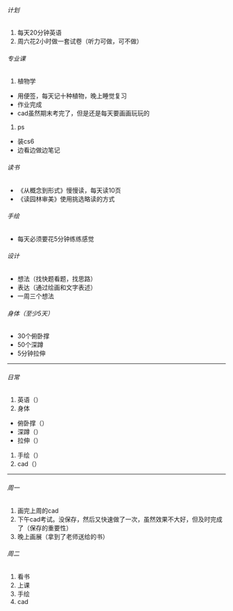 ###### 计划
1. 每天20分钟英语
1. 周六花2小时做一套试卷（听力可做，可不做）

###### 专业课
1. 植物学
  - 用便签，每天记十种植物，晚上睡觉复习
  - 作业完成
  - cad虽然期末考完了，但是还是每天要画画玩玩的
1. ps
  - 装cs6
  - 边看边做边笔记
###### 读书
  - 《从概念到形式》慢慢读，每天读10页
  - 《读园林审美》使用挑选略读的方式
###### 手绘
  - 每天必须要花5分钟练练感觉

###### 设计
  - 想法（找快题看题，找思路）
  - 表达（通过绘画和文字表述）
  - 一周三个想法
###### 身体（至少5天）
  - 30个俯卧撑
  - 50个深蹲
  - 5分钟拉伸
  
---
###### 日常
1. 英语（）
2. 身体
  - 俯卧撑（）
  - 深蹲（）
  - 拉伸（）
1. 手绘（）
1. cad（）

---
###### 周一
1. 画完上周的cad
1. 下午cad考试。没保存，然后又快速做了一次，虽然效果不大好，但及时完成了（保存的重要性）
1. 晚上画展（拿到了老师送给的书）

###### 周二
1. 看书
1. 上课
1. 手绘
1. cad
